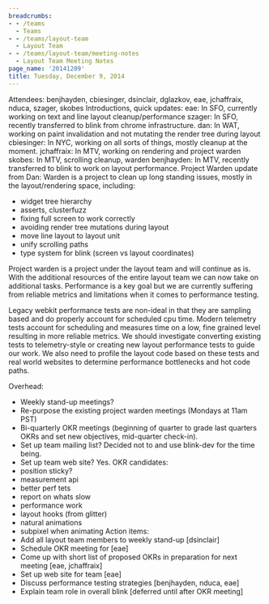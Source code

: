 ```yaml
---
breadcrumbs:
- - /teams
  - Teams
- - /teams/layout-team
  - Layout Team
- - /teams/layout-team/meeting-notes
  - Layout Team Meeting Notes
page_name: '20141209'
title: Tuesday, December 9, 2014
---
```


Attendees: benjhayden, cbiesinger, dsinclair, dglazkov, eae, jchaffraix, nduca,
szager, skobes
Introductions, quick updates:
eae: In SFO, currently working on text and line layout cleanup/performance
szager: In SFO, recently transferred to blink from chrome infrastructure.
dan: In WAT, working on paint invalidation and not mutating the render tree
during layout
cbiesinger: In NYC, working on all sorts of things, mostly cleanup at the
moment.
jchaffraix: In MTV, working on rendering and project warden
skobes: In MTV, scrolling cleanup, warden
benjhayden: In MTV, recently transferred to blink to work on layout performance.
Project Warden update from Dan:
Warden is a project to clean up long standing issues, mostly in the
layout/rendering space, including:
- widget tree hierarchy
- asserts, clusterfuzz
- fixing full screen to work correctly
- avoiding render tree mutations during layout
- move line layout to layout unit
- unify scrolling paths
- type system for blink (screen vs layout coordinates)

Project warden is a project under the layout team and will continue as is. With
the additional resources of the entire layout team we can now take on additional
tasks. Performance is a key goal but we are currently suffering from reliable
metrics and limitations when it comes to performance testing.

Legacy webkit performance tests are non-ideal in that they are sampling based
and do properly account for scheduled cpu time. Modern telemetry tests account
for scheduling and measures time on a low, fine grained level resulting in more
reliable metrics. We should investigate converting existing tests to
telemetry-style or creating new layout performance tests to guide our work. We
also need to profile the layout code based on these tests and real world
websites to determine performance bottlenecks and hot code paths.

Overhead:
- Weekly stand-up meetings?
- Re-purpose the existing project warden meetings (Mondays at 11am PST)
- Bi-quarterly OKR meetings (beginning of quarter to grade last quarters OKRs
and set new objectives, mid-quarter check-in).
- Set up team mailing list? Decided not to and use blink-dev for the time being.
- Set up team web site? Yes.
OKR candidates:
- position sticky?
- measurement api
- better perf tets
- report on whats slow
- performance work
- layout hooks (from glitter)
- natural animations
- subpixel when animating
Action items:
- Add all layout team members to weekly stand-up \[dsinclair\]
- Schedule OKR meeting for \[eae\]
- Come up with short list of proposed OKRs in preparation for next meeting
\[eae, jchaffraix\]
- Set up web site for team \[eae\]
- Discuss performance testing strategies \[benjhayden, nduca, eae\]
- Explain team role in overall blink \[deferred until after OKR meeting\]
